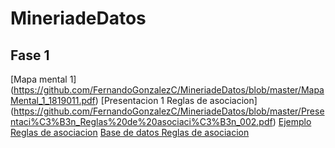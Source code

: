 # MineriadeDatos
## Fase 1

[Mapa mental 1] (https://github.com/FernandoGonzalezC/MineriadeDatos/blob/master/MapaMental_1_1819011.pdf)
[Presentacion 1 Reglas de asociacion] (https://github.com/FernandoGonzalezC/MineriadeDatos/blob/master/Presentaci%C3%B3n_Reglas%20de%20asociaci%C3%B3n_002.pdf)
[Ejemplo Reglas de asociacion](https://github.com/FernandoGonzalezC/MineriadeDatos/blob/master/Reglas_de_Asociacion.ipynb)
[Base de datos Reglas de asociacion](https://github.com/FernandoGonzalezC/MineriadeDatos/blob/master/Base%20de%20Datos.csv)

